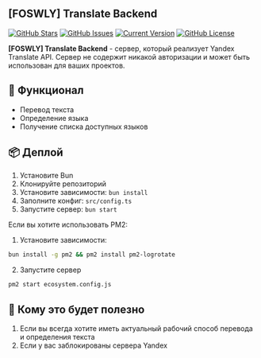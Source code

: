 ## [FOSWLY] Translate Backend

[![GitHub Stars](https://img.shields.io/github/stars/FOSWLY/translate-backend?logo=github&style=for-the-badge)](https://github.com/FOSWLY/translate-backend/stargazers)
[![GitHub Issues](https://img.shields.io/github/issues/FOSWLY/translate-backend?style=for-the-badge)](https://github.com/FOSWLY/translate-backend/issues)
[![Current Version](https://img.shields.io/github/v/release/FOSWLY/translate-backend?style=for-the-badge)](https://github.com/FOSWLY/translate-backend)
[![GitHub License](https://img.shields.io/github/license/FOSWLY/translate-backend?style=for-the-badge)](https://github.com/FOSWLY/translate-backend/blob/master/LICENSE)

**[FOSWLY] Translate Backend** - cервер, который реализует Yandex Translate API. Сервер не содержит никакой авторизации и может быть использован для ваших проектов.

## 📝 Функционал

- Перевод текста
- Определение языка
- Получение списка доступных языков

## 📦 Деплой

1.  Установите Bun
2.  Клонируйте репозиторий
3.  Установите зависимости: `bun install`
4.  Заполните конфиг: `src/config.ts`
5.  Запустите сервер: `bun start`

Если вы хотите использовать PM2:

1. Установите зависимости:

```bash
bun install -g pm2 && pm2 install pm2-logrotate
```

2. Запустите сервер

```bash
pm2 start ecosystem.config.js
```

## 📖 Кому это будет полезно

1. Если вы всегда хотите иметь актуальный рабочий способ перевода и определения текста
2. Если у вас заблокированы сервера Yandex
